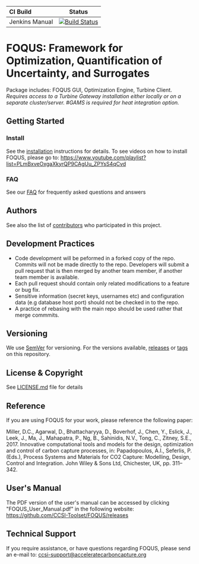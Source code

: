 
| CI Build | Status |
|:---|:---:|
| Jenkins Manual | [![Build Status](https://keeling.lbl.gov/buildStatus/icon?job=foqus-docs)](https://keeling.lbl.gov/job/foqus-docs) |

# FOQUS: Framework for Optimization, Quantification of Uncertainty, and Surrogates

Package includes: FOQUS GUI, Optimization Engine, Turbine Client. *Requires access to a Turbine Gateway installation either locally or on a separate cluster/server. #GAMS is required for heat integration option.*

## Getting Started

### Install
See the [installation](INSTALL.md) instructions for details.
To see videos on how to install FOQUS, please go to: https://www.youtube.com/playlist?list=PLmBxveOxgaXkyrQP9CAgUu_ZPYsS4qCvd 

### FAQ
See our [FAQ](FAQs.md) for frequently asked questions and answers

## Authors
See also the list of [contributors](../contributors) who participated in this project.

## Development Practices
* Code development will be peformed in a forked copy of the repo. Commits will not be 
  made directly to the repo. Developers will submit a pull request that is then merged
  by another team member, if another team member is available.
* Each pull request should contain only related modifications to a feature or bug fix.  
* Sensitive information (secret keys, usernames etc) and configuration data 
  (e.g database host port) should not be checked in to the repo.
* A practice of rebasing with the main repo should be used rather that merge commmits.

## Versioning
We use [SemVer](http://semver.org/) for versioning. For the versions available, 
[releases](../../releases) or [tags](../../tags) on this repository.

## License & Copyright
See [LICENSE.md](LICENSE.md) file for details

## Reference
If you are using FOQUS for your work, please reference the following paper:

Miller, D.C., Agarwal, D., Bhattacharyya, D., Boverhof, J., Chen, Y., Eslick, J., Leek, J., Ma, J., Mahapatra, P., Ng, B., Sahinidis, N.V., Tong, C., Zitney, S.E., 2017. Innovative computational tools and models for the design, optimization and control of carbon capture processes, in: Papadopoulos, A.I., Seferlis, P. (Eds.), Process Systems and Materials for CO2 Capture: Modelling, Design, Control and Integration. John Wiley & Sons Ltd, Chichester, UK, pp. 311–342.

## User's Manual
The PDF version of the user's manual can be accessed by clicking "FOQUS_User_Manual.pdf" in the following website: https://github.com/CCSI-Toolset/FOQUS/releases

## Technical Support
If you require assistance, or have questions regarding FOQUS, please send an e-mail to: ccsi-support@acceleratecarboncapture.org
